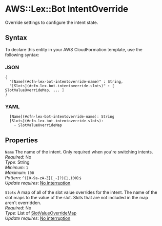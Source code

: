 # AWS::Lex::Bot IntentOverride<a name="aws-properties-lex-bot-intentoverride"></a>

Override settings to configure the intent state\.

## Syntax<a name="aws-properties-lex-bot-intentoverride-syntax"></a>

To declare this entity in your AWS CloudFormation template, use the following syntax:

### JSON<a name="aws-properties-lex-bot-intentoverride-syntax.json"></a>

```
{
  "[Name](#cfn-lex-bot-intentoverride-name)" : String,
  "[Slots](#cfn-lex-bot-intentoverride-slots)" : [ SlotValueOverrideMap, ... ]
}
```

### YAML<a name="aws-properties-lex-bot-intentoverride-syntax.yaml"></a>

```
  [Name](#cfn-lex-bot-intentoverride-name): String
  [Slots](#cfn-lex-bot-intentoverride-slots): 
    - SlotValueOverrideMap
```

## Properties<a name="aws-properties-lex-bot-intentoverride-properties"></a>

`Name`  <a name="cfn-lex-bot-intentoverride-name"></a>
The name of the intent\. Only required when you're switching intents\.  
*Required*: No  
*Type*: String  
*Minimum*: `1`  
*Maximum*: `100`  
*Pattern*: `^([0-9a-zA-Z][_-]?){1,100}$`  
*Update requires*: [No interruption](https://docs.aws.amazon.com/AWSCloudFormation/latest/UserGuide/using-cfn-updating-stacks-update-behaviors.html#update-no-interrupt)

`Slots`  <a name="cfn-lex-bot-intentoverride-slots"></a>
A map of all of the slot value overrides for the intent\. The name of the slot maps to the value of the slot\. Slots that are not included in the map aren't overridden\.  
*Required*: No  
*Type*: List of [SlotValueOverrideMap](aws-properties-lex-bot-slotvalueoverridemap.md)  
*Update requires*: [No interruption](https://docs.aws.amazon.com/AWSCloudFormation/latest/UserGuide/using-cfn-updating-stacks-update-behaviors.html#update-no-interrupt)